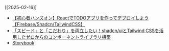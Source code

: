 [[2025-02-16]]
- [【初心者ハンズオン】ReactでTODOアプリを作ってデプロイしよう【Firebase/Shadcn/TailwindCSS】](https://qiita.com/Sicut_study/items/1acf3e5bf16aa70080fc)
- [「スピード」と「こだわり」を両立したい！shadcn/uiとTailwind CSSを活用したゼロからのコンポーネントライブラリ構築](https://product.10x.co.jp/entry/2024/12/17/161718#f-2073ee33)
- [Storybook](https://storybook.js.org/)